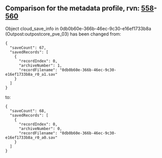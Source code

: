 ## Comparison for the metadata profile, rvn: [558](https://github.com/PRO100KatYT/FortniteProfileRevisions/tree/main/profiles/metadata/558%20metadata.json)-[560](https://github.com/PRO100KatYT/FortniteProfileRevisions/tree/main/profiles/metadata/560%20metadata.json)

Object cloud_save_info in 0db0b60e-366b-46ec-9c30-e16ef1733b8a (Outpost:outpostcore_pve_03) has been changed from:

```
{
  "saveCount": 67,
  "savedRecords": [
    {
      "recordIndex": 0,
      "archiveNumber": 1,
      "recordFilename": "0db0b60e-366b-46ec-9c30-e16ef1733b8a_r0_a1.sav"
    }
  ]
}
```

to:

```
{
  "saveCount": 68,
  "savedRecords": [
    {
      "recordIndex": 0,
      "archiveNumber": 0,
      "recordFilename": "0db0b60e-366b-46ec-9c30-e16ef1733b8a_r0_a0.sav"
    }
  ]
}
```

<br><br>
